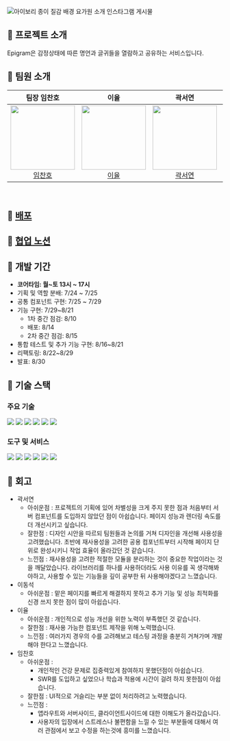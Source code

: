 
![아이보리 종이 질감 배경 요가원 소개 인스타그램 게시물](https://github.com/user-attachments/assets/bdfb96f0-e2e2-4676-927b-29e27482f358)

## 📌 프로젝트 소개
Epigram은 감정상태에 따른 명언과 글귀들을 열람하고 공유하는 서비스입니다.


## 📌 팀원 소개

<div>

| 팀장 임찬호 | 이율 | 곽서연 | 이동석 | 최태중 |
| :------: | :------: | :------: | :------: | :------: |
| [<img src="https://www.svgrepo.com/show/58873/male-user-shadow.svg" height=150 width=150> <br/> 임찬호](https://github.com/CHAN-H0) | [<img src="https://cdn.discordapp.com/attachments/1260546219512692777/1278991025708470283/1725005614139.jpg?ex=66d2d0b7&is=66d17f37&hm=6e463980433408b3b1e5d978505a268e1b89f32cd362e114e0818c4cf2f54f86&" height=150 width=150> <br/> 이율](https://github.com/yulrang) | [<img src="https://www.svgrepo.com/show/58873/male-user-shadow.svg" height=150 width=150> <br/> 곽서연](https://github.com/yeonilil) | [<img src="https://www.svgrepo.com/show/58873/male-user-shadow.svg" height=150 width=150> <br/> 이동석](https://github.com/Lee-Dong-Seok) | [<img src="https://www.svgrepo.com/show/58873/male-user-shadow.svg" height=150 width=150> <br/> 최태중](https://github.com/dotw0xff) |

</div>
<br>


## 📌 [배포](<https://epigram-one.vercel.app/>)

## 📌 [협업 노션](<https://first-shift-ecd.notion.site/c172523c1d07470eaab4be0e4daeaf0d/>)

## 📌 개발 기간

- **코어타임: 월~토 13시 ~ 17시**
- 기획 및 역할 분배: 7/24 ~ 7/25
- 공통 컴포넌트 구현: 7/25 ~ 7/29
- 기능 구현: 7/29~8/21
  - 1차 중간 점검: 8/10
  - 배포: 8/14
  - 2차 중간 점검: 8/15
- 통합 테스트 및 추가 기능 구현: 8/16~8/21
- 리팩토링: 8/22~8/29
- 발표: 8/30

## 📌 기술 스택
### 주요 기술
<img src="https://img.shields.io/badge/typescript-3178C6?style=flat&logo=typescript&logoColor=white"/> <img src="https://img.shields.io/badge/react-181717?style=flat&logo=react&logoColor=white"/> <img src="https://img.shields.io/badge/Next.js-000000?style=flat&logo=nextdotjs&logoColor=white"/> <img src="https://img.shields.io/badge/Axios-5A29E4?style=flat&logo=Axios&logoColor=white"/> <img src="https://img.shields.io/badge/npm-CB3837?style=flat&logo=npm&logoColor=white"/> <img src="https://img.shields.io/badge/tailwind%20Css-06B6D4?style=flat&logo=tailwindcss&logoColor=white"/>


### 도구 및 서비스

<img src="https://img.shields.io/badge/jira-0052CC?style=flat&logo=jira&logoColor=white"/> <img src="https://img.shields.io/badge/discord-5865F2?style=flat&logo=discord&logoColor=white"/>   <img src="https://img.shields.io/badge/prettier-F7B93E?style=flat&logo=prettier&logoColor=white"/> <img src="https://img.shields.io/badge/notion-000000?style=flat&logo=notion&logoColor=white"/> <img src="https://img.shields.io/badge/vercel-000000?style=flat&logo=vercel&logoColor=white"/> <img src="https://img.shields.io/badge/github-181717?style=flat&logo=github&logoColor=white"/>

## 📌 회고

- 곽서연
  - 아쉬운점 : 프로젝트의 기획에 있어 차별성을 크게 주지 못한 점과 처음부터 서버 컴포넌트를 도입하지 않았던 점이 아쉽습니다. 페이지 성능과 렌더링 속도를 더 개선시키고 싶습니다. 
  - 잘한점 : 디자인 시안을 따르되 팀원들과 논의를 거쳐 디자인을 개선해 사용성을 고려했습니다. 초반에 재사용성을 고려한 공용 컴포넌트부터 시작해 페이지 단위로 완성시키니 작업 효율이 올라갔던 것 같습니다. 
  - 느낀점 : 재사용성을 고려한 적절한 모듈을 분리하는 것이 중요한 작업이라는 것을 깨달았습니다. 라이브러리를 하나를 사용하더라도 사용 이유를 꼭 생각해봐야하고, 사용할 수 있는 기능들을 깊이 공부한 뒤 사용해야겠다고 느꼈습니다. 
- 이동석
  - 아쉬운점 : 맡은 페이지를 빠르게 해결하지 못하고 추가 기능 및 성능 최적화를 신경 쓰지 못한 점이 많이 아쉽습니다.
- 이율
  - 아쉬운점 : 개인적으로 성능 개선을 위한 노력이 부족했던 것 같습니다.
  - 잘한점 : 재사용 가능한 컴포넌트 제작을 위해 노력했습니다.
  - 느낀점 : 여러가지 경우의 수를 고려해보고 테스팅 과정을 충분히 거쳐가며 개발해야 한다고 느꼈습니다.
- 임찬호
  - 아쉬운점 :
    - 개인적인 건강 문제로 집중력있게 참여하지 못했던점이 아쉽습니다.
    - SWR를 도입하고 싶었으나 학습과 적용에 시간이 걸려 하지 못한점이 아쉽습니다.
  - 잘한점 : UI적으로 거슬리는 부분 없이 처리하려고 노력했습니다.
  - 느낀점 :
    - 앱라우트와 서버사이드, 클라이언트사이드에 대한 이해도가 올라갔습니다.
    - 사용자의 입장에서 스트레스나 불편함을 느낄 수 있는 부분들에 대해서 여러 관점에서 보고 수정을 하는것에 흥미를 느꼈습니다.
